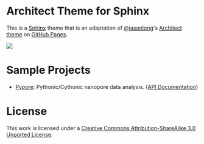 # Architect Theme for Sphinx

This is a [Sphinx][1] theme that is an adaptation of [@jasonlong][2]'s [Architect theme][7] on [GitHub Pages][3].

![](http://cl.ly/image/1x0Q3213330G/content)

# Sample Projects

- [Pypore][5]: Pythonic/Cythonic nanopore data analysis. ([API Documentation][6])

# License

This work is licensed under a [Creative Commons Attribution-ShareAlike 3.0 Unported License][4].

[1]: http://sphinx-doc.org/
[2]: https://github.com/jasonlong
[3]: http://pages.github.com/
[4]: http://creativecommons.org/licenses/by-sa/3.0/
[5]: http://parkin.github.io/pypore/
[6]: http://parkin.github.io/pypore/sphinx-docs/build/html/index.html
[7]: https://github.com/jasonlong/architect-theme
